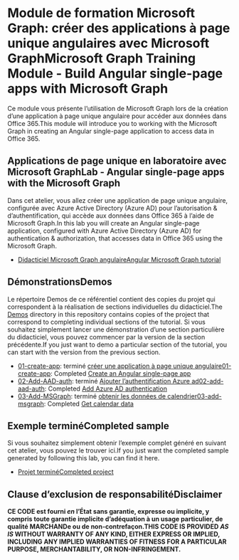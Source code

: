 # <a name="microsoft-graph-training-module---build-angular-single-page-apps-with-microsoft-graph"></a><span data-ttu-id="ae9aa-101">Module de formation Microsoft Graph: créer des applications à page unique angulaires avec Microsoft Graph</span><span class="sxs-lookup"><span data-stu-id="ae9aa-101">Microsoft Graph Training Module - Build Angular single-page apps with Microsoft Graph</span></span>

<span data-ttu-id="ae9aa-102">Ce module vous présente l’utilisation de Microsoft Graph lors de la création d’une application à page unique angulaire pour accéder aux données dans Office 365.</span><span class="sxs-lookup"><span data-stu-id="ae9aa-102">This module will introduce you to working with the Microsoft Graph in creating an Angular single-page application to access data in Office 365.</span></span>

## <a name="lab---angular-single-page-apps-with-the-microsoft-graph"></a><span data-ttu-id="ae9aa-103">Applications de page unique en laboratoire avec Microsoft Graph</span><span class="sxs-lookup"><span data-stu-id="ae9aa-103">Lab - Angular single-page apps with the Microsoft Graph</span></span>

<span data-ttu-id="ae9aa-104">Dans cet atelier, vous allez créer une application de page unique angulaire, configurée avec Azure Active Directory (Azure AD) pour l’autorisation & d’authentification, qui accède aux données dans Office 365 à l’aide de Microsoft Graph.</span><span class="sxs-lookup"><span data-stu-id="ae9aa-104">In this lab you will create an Angular single-page application, configured with Azure Active Directory (Azure AD) for authentication & authorization, that accesses data in Office 365 using the Microsoft Graph.</span></span>

- [<span data-ttu-id="ae9aa-105">Didacticiel Microsoft Graph angulaire</span><span class="sxs-lookup"><span data-stu-id="ae9aa-105">Angular Microsoft Graph tutorial</span></span>](https://docs.microsoft.com/graph/tutorials/angular)

## <a name="demos"></a><span data-ttu-id="ae9aa-106">Démonstrations</span><span class="sxs-lookup"><span data-stu-id="ae9aa-106">Demos</span></span>

<span data-ttu-id="ae9aa-107">Le [](demos) répertoire Demos de ce référentiel contient des copies du projet qui correspondent à la réalisation de sections individuelles du didacticiel.</span><span class="sxs-lookup"><span data-stu-id="ae9aa-107">The [Demos](demos) directory in this repository contains copies of the project that correspond to completing individual sections of the tutorial.</span></span> <span data-ttu-id="ae9aa-108">Si vous souhaitez simplement lancer une démonstration d’une section particulière du didacticiel, vous pouvez commencer par la version de la section précédente.</span><span class="sxs-lookup"><span data-stu-id="ae9aa-108">If you just want to demo a particular section of the tutorial, you can start with the version from the previous section.</span></span>

- <span data-ttu-id="ae9aa-109">[01-create-app](demos/01-create-app): terminé [créer une application à page unique angulaire](https://docs.microsoft.com/graph/tutorials/angular?tutorial-step=1)</span><span class="sxs-lookup"><span data-stu-id="ae9aa-109">[01-create-app](demos/01-create-app): Completed [Create an Angular single-page app](https://docs.microsoft.com/graph/tutorials/angular?tutorial-step=1)</span></span>
- <span data-ttu-id="ae9aa-110">[02-Add-AAD-auth](demos/02-add-aad-auth): terminé [Ajouter l’authentification Azure ad](https://docs.microsoft.com/graph/tutorials/angular?tutorial-step=3)</span><span class="sxs-lookup"><span data-stu-id="ae9aa-110">[02-add-aad-auth](demos/02-add-aad-auth): Completed [Add Azure AD authentication](https://docs.microsoft.com/graph/tutorials/angular?tutorial-step=3)</span></span>
- <span data-ttu-id="ae9aa-111">[03-Add-MSGraph](demos/03-add-msgraph): terminé [obtenir les données de calendrier](https://docs.microsoft.com/graph/tutorials/angular?tutorial-step=4)</span><span class="sxs-lookup"><span data-stu-id="ae9aa-111">[03-add-msgraph](demos/03-add-msgraph): Completed [Get calendar data](https://docs.microsoft.com/graph/tutorials/angular?tutorial-step=4)</span></span>

## <a name="completed-sample"></a><span data-ttu-id="ae9aa-112">Exemple terminé</span><span class="sxs-lookup"><span data-stu-id="ae9aa-112">Completed sample</span></span>

<span data-ttu-id="ae9aa-113">Si vous souhaitez simplement obtenir l’exemple complet généré en suivant cet atelier, vous pouvez le trouver ici.</span><span class="sxs-lookup"><span data-stu-id="ae9aa-113">If you just want the completed sample generated by following this lab, you can find it here.</span></span>

- [<span data-ttu-id="ae9aa-114">Projet terminé</span><span class="sxs-lookup"><span data-stu-id="ae9aa-114">Completed project</span></span>](demos/03-add-msgraph)

## <a name="disclaimer"></a><span data-ttu-id="ae9aa-115">Clause d’exclusion de responsabilité</span><span class="sxs-lookup"><span data-stu-id="ae9aa-115">Disclaimer</span></span>

<span data-ttu-id="ae9aa-116">**CE CODE est fourni *en* l’État sans garantie, expresse ou implicite, y compris toute garantie implicite d’adéquation à un usage particulier, de qualité MARCHANDe ou de non-contrefaçon.**</span><span class="sxs-lookup"><span data-stu-id="ae9aa-116">**THIS CODE IS PROVIDED *AS IS* WITHOUT WARRANTY OF ANY KIND, EITHER EXPRESS OR IMPLIED, INCLUDING ANY IMPLIED WARRANTIES OF FITNESS FOR A PARTICULAR PURPOSE, MERCHANTABILITY, OR NON-INFRINGEMENT.**</span></span>